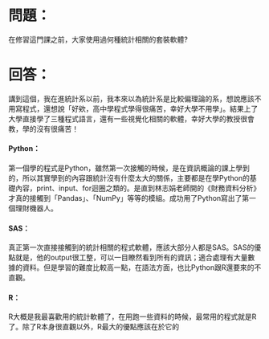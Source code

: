 # 問題：
在修習這門課之前，大家使用過何種統計相關的套裝軟體?
# 回答：
講到這個，我在進統計系以前，我本來以為統計系是比較偏理論的系，想說應該不用寫程式，還想說「好欸，高中學程式學得很痛苦，幸好大學不用學」。結果上了大學直接學了三種程式語言，還有一些視覺化相關的軟體，幸好大學的教授很會教，學的沒有很痛苦！
#### Python：
第一個學的程式是Python，雖然第一次接觸的時候，是在資訊概論的課上學到的，所以其實學到的內容跟統計沒有什麼太大的關係，主要都是在學Python的基礎內容，print、input、for迴圈之類的。是直到林志娟老師開的《財務資料分析》才真的接觸到「Pandas」、「NumPy」等等的模組。成功用了Python寫出了第一個理財機器人。
#### SAS：
真正第一次直接接觸到的統計相關的程式軟體，應該大部分人都是SAS。SAS的優點就是，他的output很工整，可以一目瞭然看到所有的資訊；適合處理有大量數據的資料。但是學習的難度比較高一點，在語法方面，也比Python跟R還要來的不直觀。
#### R：
R大概是我最喜歡用的統計軟體了，在用跑一些資料的時候，最常用的程式就是R了。除了R本身很直觀以外，R最大的優點應該在於它的